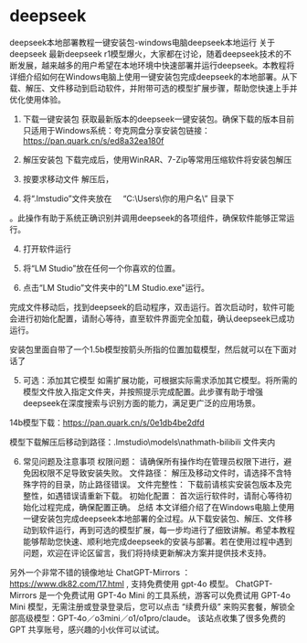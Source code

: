 # deepseek
deepseek本地部署教程一键安装包-windows电脑deepseek本地运行
​
关于deepseek
最新deepseek r1模型爆火，大家都在讨论，随着deepseek技术的不断发展，越来越多的用户希望在本地环境中快速部署并运行deepseek。本教程将详细介绍如何在Windows电脑上使用一键安装包完成deepseek的本地部署。从下载、解压、文件移动到启动软件，并附带可选的模型扩展步骤，帮助您快速上手并优化使用体验。

1. 下载一键安装包
获取最新版本的deepseek一键安装包。确保下载的版本目前只适用于Windows系统：夸克网盘分享安装包链接：https://pan.quark.cn/s/ed8a32ea180f



2. 解压安装包
下载完成后，使用WinRAR、7-Zip等常用压缩软件将安装包解压

3. 按要求移动文件
解压后，

1. 将“.lmstudio”文件夹放在
    “C:\Users\你的用户名\”
目录下

。此操作有助于系统正确识别并调用deepseek的各项组件，确保软件能够正常运行。

4. 打开软件运行
2. 将“LM Studio”放在任何一个你喜欢的位置。

3. 点击“LM Studio”文件夹中的"LM Studio.exe"运行。

完成文件移动后，找到deepseek的启动程序，双击运行。首次启动时，软件可能会进行初始化配置，请耐心等待，直至软件界面完全加载，确认deepseek已成功运行。

安装包里面自带了一个1.5b模型按箭头所指的位置加载模型，然后就可以在下面对话了

5. 可选：添加其它模型
如需扩展功能，可根据实际需求添加其它模型。将所需的模型文件放入指定文件夹，并按照提示完成配置。此步骤有助于增强deepseek在深度搜索与识别方面的能力，满足更广泛的应用场景。

14b模型下载：https://pan.quark.cn/s/0e1db4be2dfd

模型下载解压后移动到路径：.lmstudio\models\nathmath-bilibili 文件夹内 

6. 常见问题及注意事项
权限问题： 请确保所有操作均在管理员权限下进行，避免因权限不足导致安装失败。
文件路径： 解压及移动文件时，请选择不含特殊字符的目录，防止路径错误。
文件完整性： 下载前请核实安装包版本及完整性，如遇错误请重新下载。
初始化配置： 首次运行软件时，请耐心等待初始化过程完成，确保配置正确。
总结
本文详细介绍了在Windows电脑上使用一键安装包完成deepseek本地部署的全过程。从下载安装包、解压、文件移动到软件运行，再到可选的模型扩展，每一步均进行了细致讲解。希望本教程能够帮助您快速、顺利地完成deepseek的安装与部署。若在使用过程中遇到问题，欢迎在评论区留言，我们将持续更新解决方案并提供技术支持。

​另外一个非常不错的镜像地址 ChatGPT-Mirrors ：https://www.dk82.com/17.html , 支持免费使用 gpt-4o 模型。 ChatGPT-Mirrors 是一个免费试用 GPT-4o Mini 的工具系统，游客可以免费试用 GPT-4o Mini 模型，无需注册或登录登录后，您可以点击 “续费升级” 来购买套餐，解锁全部高级模型：GPT-4o／o3mini／o1/o1pro/claude。 该站点收集了很多免费的 GPT 共享账号，感兴趣的小伙伴可以试试。
